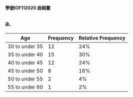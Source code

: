 **學號IOF112020 曲婉靈**

## a.
|Age|Frequency|Relative Frequency|
|-|-|-|
|30 to under 35|12|24%|
|35 to under 40|15|30%|
|40 to under 45|12|24%|
|45 to under 50|8|16%|
|50 to under 55|2|4%|
|55 to under 60|1|2%|

